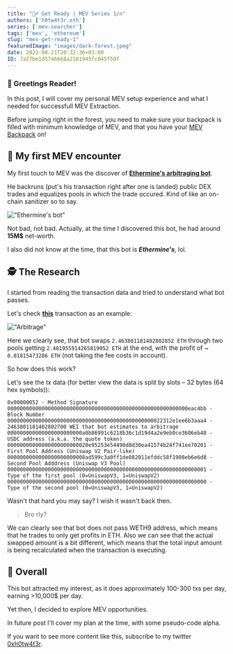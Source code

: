 ```yaml
---
title: "🕵️‍♂️ Get Ready | MEV Series 1/n"
authors: ['h0tw4t3r.eth']
series: ['mev-searcher']
tags: ['mev', 'ethereum']
slug: "mev-get-ready-1"
featuredImage: "images/dark-forest.jpeg"
date: 2022-08-21T20:32:36+03:00
ID: 7a27be1d5746668a2101945fc045f50f
---
```


### 👋 Greetings Reader!
In this post, I will cover my personal MEV setup experience and what I needed for successfull MEV Extraction.

Before jumping right in the forest, you need to make sure your backpack is filled with minimum knowledge of MEV, and that you have your [MEV Backpack](/posts/mev-backpack) on!

## 🤔 My first MEV encounter
My first touch to MEV was the discover of [**Ethermine's arbitraging bot**](https://etherscan.io/address/0x5aa3393e361c2eb342408559309b3e873cd876d6).

He backruns (put's his transaction right after one is landed) public DEX trades and equalizes pools in which the trade occured. Kind of like an on-chain sanitizer so to say.

!["Ethermine's bot"](/images/mev-1/ethermine.png)

Not bad, not bad. Actually, at the time I discovered this bot, he had around **15M$** net-worth.

I also did not know at the time, that this bot is ***Ethermine's***, lol.

## 🕵️‍ The Research
I started from reading the transaction data and tried to understand what bot passes.

Let's check [**this**](https://etherscan.io/tx/0x8e060ca91df454f2bb24f8348853a97859ae580234a98ce90c16c158825d77fb) transaction as an example:

!["Arbitrage"](/images/mev-1/arb.png)

Here we clearly see, that bot swaps `2.463801181402802852 ETH` through two pools getting `2.481955914265819052 ETH` at the end, with the profit of ~ `0.01815473286 ETH` (not taking the fee costs in account).

So how does this work?

Let's see the tx data (for better view the data is split by slots – 32 bytes (64 hex symbols)):
```
0x00000052 - Method Signature
0000000000000000000000000000000000000000000000000000000000eac4bb - Block Number
00000000000000000000000000000000000000000000000022312e1ee6b3aaa4 - 2463801181402802700 WEI that bot estimates to arbitrage 
000000000000000000000000a0b86991c6218b36c1d19d4a2e9eb0ce3606eb48 - USDC address (a.k.a. the quote token)
00000000000000000000000020e95253e54490d8d30ea41574b24f741ee70201 - First Pool Address (Uniswap V2 Pair-like)
0000000000000000000000008ad599c3a0ff1de082011efddc58f1908eb6e6d8 - Second Pool Adddress (Uniswap V3 Pool)
0000000000000000000000000000000000000000000000000000000000000001 - Type of the first pool (0=UniswapV3, 1=UniswapV2)
0000000000000000000000000000000000000000000000000000000000000000 - Type of the second pool (0=UniswapV3, 1=UniswapV2)
```

Wasn't that hard you may say? I wish it wasn't back then.
> Bro rly?

We can clearly see that bot does not pass WETH9 address, which means that he trades to only get profits in ETH.
Also we can see that the actual swapped amount is a bit different, which means that the total input amount is being recalculated when the transaction is executing.

## 📝 Overall
This bot attracted my interest, as it does approximately 100-300 txs per day, earning >10,000$ per day.

Yet then, I decided to explore MEV opportunities.

In future post I'll cover my plan at the time, with some pseudo-code alpha.

If you want to see more content like this, subscribe to my twitter [0xh0tw4t3r](https://twitter.com/0xh0tw4t3r).
